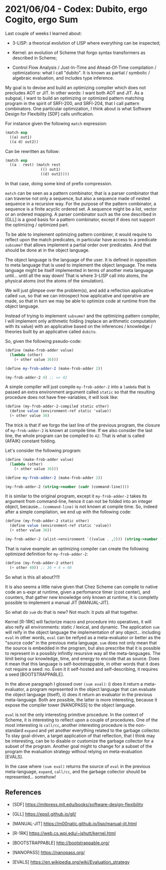 # 2021/06/04 - Codex: Dubito, ergo Cogito, ergo Sum

Last couple of weeks I learned about:

- 3-LISP: a theorical evolution of LISP where everything can be
  inspected;

- Kernel: an evolution of Scheme that forgo syntax transformers as
  described in Scheme;

- Control Flow Analysis / Just-In-Time and Ahead-Of-Time compilation /
  optimizations: what I call "dubito". It is known as partial /
  symbolic / algebraic evaluation, and includes type inference.

My goal is to devise and build an optimizing compiler which does not
precludes AOT or JIT. In other words: I want both AOT and JIT. As a
subgoal, I want to build an optimizing or optimized pattern matching
program in the spirit of SRFI-200, and SRFI-204, that I call pattern
combinators. One particular optimization, I think about is what
Software Design for Flexibility [SDF] calls unification.

For instance given the following `match` expression:

```scheme
(match exp
  ((a) out1)
  ((a d) out2))
```

Can be rewritten as follow:

```scheme
(match exp
  ((a . rest) (match rest
                (() out1)
                ((d) out2))))
```

In that case, doing some kind of prefix compression.

`match` can be seen as a pattern combinator, that is a parser
combinator that can traverse not only a sequence, but also a sequence
made of nested sequence in a recursive way. For the purpose of the
pattern combinator, a sequence is a finite acyclic ordered set. A
sequence might be a list, vector or an ordered mapping. A parser
combinator such as the one described in [GLL] is a good basis for a
pattern combinator, except if does not support the optimizing /
optimized part.

To be able to implement optimizing pattern combiner, it would require
to reflect upon the match predicates, in particular have access to a
predicate `subsume?` that allows implement a partial order over
predicates. And that should be done at in the object language.

The object language is the language of the user. It is defined in
opposition to meta language that is used to implement the object
language. The meta language might be itself implemented in terms of
another meta language until... until all the way down! That is where
3-LISP call into atoms, the physical atoms (not the atoms of the
simulation).

We will just glimpse over the problem(s), and add a reflection
applicative called `sum`, so that we can introspect how applicative
and operative are made, so that in turn we may be able to optimize
code at runtime from the object language.

Instead of trying to implement `subsume?` and the optimizing pattern
compiler, I will implement only arithmetic folding (replace an
arithmetic computation with its value) with an applicative based on
the inferences / knowledge / theories built by an applicative called
`dubito`.

So, given the following pseudo-code:

```scheme
(define (make-frob-adder value)
  (lambda (other)
    (+ other value 36)))

(define my-frob-adder-2 (make-frob-adder 2))

(my-frob-adder-2 4) ;; => 42
```

A simple compiler will just compile `my-frob-adder-2` into a `lambda`
that is passed an extra environment argument called `static` so that
the resulting procedure does not have free-variables, it will look
like:

```scheme
(define (my-frob-adder-2-compiled static other)
  (define value (environment-ref static 'value))
  (+ other value 36)
```

The trick is that if we forgo the last line of the previous program,
the closure of `my-frob-adder-2` is known at compile time. If we also
consider the last line, the whole program can be compiled to `42`:
That is what is called (AFAIK) constant folding.

Let's consider the following program:

```scheme
(define (make-frob-adder value)
  (lambda (other)
    (+ other value 36)))

(define my-frob-adder-2 (make-frob-adder 2))

(my-frob-adder-2 (string->number (cadr (command-line))))
```

It is similar to the original program, except it `my-frob-adder-2`
takes its argument from command-line, hence it can not be folded into
an integer object, because... `(command-line)` is not known at compile
time. So, indeed after a simple compilation, we end up with the
following code:

```scheme
(define (my-frob-adder-2 static other)
  (define value (environment-ref static 'value))
  (+ other value 36))

(my-frob-adder-2 (alist->environment `((value . ,2))) (string->number (cadr (command-line))))
```

That is naive example: an optimizing compiler can create the following
optimized definition for `my-frob-adder-2`:

```scheme
(define (my-frob-adder-2 other)
  (+ other 40)) ;; 36 + 4 = 40
```

So what is this all about?!1!

It is also seems a little naive given that Chez Scheme can compile to
native code an s-expr at runtime, given a perfomance timer (cost
center), and counters, that gather new knowledge only known at
runtime, it is completly possible to implement a manual JIT
[MANUAL-JIT].

So what do `sum` do that is new? Not much: it puts all that together.

Kernel [R-1RK] will factorize macro and procedure into operatives, it
will also reify all environments: static / lexical, and dynamic. The
application `sum` will reify in the object language the implementation
of any object... including `eval` in other words, `eval` can be
reifyed as a meta-evaluator or better as the "source code" in the
previous meta language. `sum` does not only mean that the source is
embedded in the program, but also prescribe that it is possible to
represent in a possibly infinitly resursive way all the
meta-languages. The limit being our knowledge, time, and energy to
encode that as source. Does it mean that this language is
self-bootstrappable, in other words that it does not require a seed:
no. Even it it self-hosted and self-describing, it requires a seed
[BOOTSTRAPPABLE].

In the above paragraph I glossed over `(sum eval)`: i) does it return
a meta-evaluator, a program represented in the object language that
can evaluate the object language (itself), ii) does it return an
evaluator in the previous meta-language. Both are possible, the
latter is more interesting, because it expose the compiler tower
[NANOPASS] to the object language.

`eval` is not the only interesting primitive procedure. In the context
of Scheme, it is interesting to reflect upon a couple of
procedures. One of the most interesting is `call/cc`, another
interesting procedure is the non-standard `expand` and yet another
everything related to the garbage collector. To stay goal-driven, a
target application of that reflection, that I think may be
interesting, can be to disable or customize the garbage collector for
a subset of the program. Another goal might to change for a subset of
the program the evaluation strategy without relying on meta-evaluation
[EVALS].

In the case where `(sum eval)` returns the source of `eval` in the
previous meta-language, `expand`, `call/cc`, and the garbage collector
should be represented... somehow!

## References

- [SDF] https://mitpress.mit.edu/books/software-design-flexibility

- [GLL] https://epsil.github.io/gll/

- [MANUAL-JIT] https://m00natic.github.io/lisp/manual-jit.html

- [R-1RK] https://web.cs.wpi.edu/~jshutt/kernel.html

- [BOOTSTRAPPABLE] http://bootstrappable.org/

- [NANOPASS] https://nanopass.org/

- [EVALS] https://en.wikipedia.org/wiki/Evaluation_strategy
